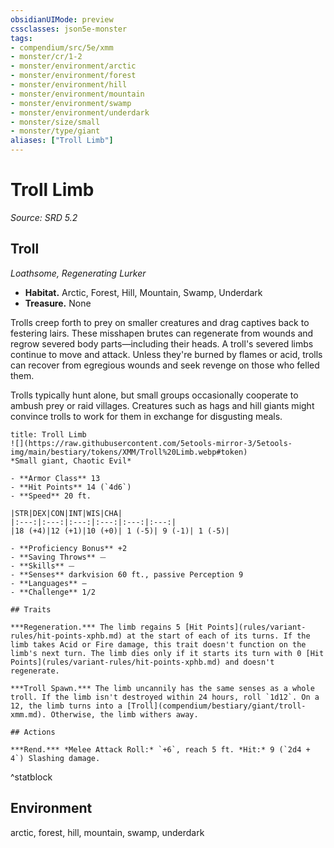 ```yaml
---
obsidianUIMode: preview
cssclasses: json5e-monster
tags:
- compendium/src/5e/xmm
- monster/cr/1-2
- monster/environment/arctic
- monster/environment/forest
- monster/environment/hill
- monster/environment/mountain
- monster/environment/swamp
- monster/environment/underdark
- monster/size/small
- monster/type/giant
aliases: ["Troll Limb"]
---
```

# Troll Limb
*Source: SRD 5.2*  

## Troll

*Loathsome, Regenerating Lurker*

- **Habitat.** Arctic, Forest, Hill, Mountain, Swamp, Underdark  
- **Treasure.** None  

Trolls creep forth to prey on smaller creatures and drag captives back to festering lairs. These misshapen brutes can regenerate from wounds and regrow severed body parts—including their heads. A troll's severed limbs continue to move and attack. Unless they're burned by flames or acid, trolls can recover from egregious wounds and seek revenge on those who felled them.

Trolls typically hunt alone, but small groups occasionally cooperate to ambush prey or raid villages. Creatures such as hags and hill giants might convince trolls to work for them in exchange for disgusting meals.

```ad-statblock
title: Troll Limb
![](https://raw.githubusercontent.com/5etools-mirror-3/5etools-img/main/bestiary/tokens/XMM/Troll%20Limb.webp#token)
*Small giant, Chaotic Evil*

- **Armor Class** 13
- **Hit Points** 14 (`4d6`)
- **Speed** 20 ft.

|STR|DEX|CON|INT|WIS|CHA|
|:---:|:---:|:---:|:---:|:---:|:---:|
|18 (+4)|12 (+1)|10 (+0)| 1 (-5)| 9 (-1)| 1 (-5)|

- **Proficiency Bonus** +2
- **Saving Throws** ⏤
- **Skills** ⏤
- **Senses** darkvision 60 ft., passive Perception 9
- **Languages** —
- **Challenge** 1/2

## Traits

***Regeneration.*** The limb regains 5 [Hit Points](rules/variant-rules/hit-points-xphb.md) at the start of each of its turns. If the limb takes Acid or Fire damage, this trait doesn't function on the limb's next turn. The limb dies only if it starts its turn with 0 [Hit Points](rules/variant-rules/hit-points-xphb.md) and doesn't regenerate.

***Troll Spawn.*** The limb uncannily has the same senses as a whole troll. If the limb isn't destroyed within 24 hours, roll `1d12`. On a 12, the limb turns into a [Troll](compendium/bestiary/giant/troll-xmm.md). Otherwise, the limb withers away.

## Actions

***Rend.*** *Melee Attack Roll:* `+6`, reach 5 ft. *Hit:* 9 (`2d4 + 4`) Slashing damage.
```
^statblock

## Environment

arctic, forest, hill, mountain, swamp, underdark